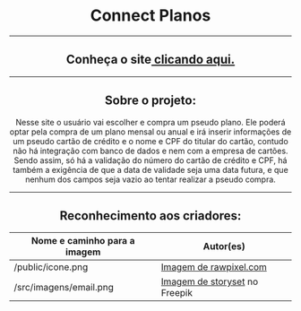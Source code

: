 <div align="center">
  <h1>Connect Planos</h1>
  <hr>
  <h2>Conheça o site<a href="https://connect-planos.vercel.app/"> clicando aqui.</a></h2>
  <hr>
  <h2>Sobre o projeto:</h2>
  <p>Nesse site o usuário vai escolher e compra um pseudo plano. Ele poderá optar pela compra de um plano mensal ou anual e irá inserir informações de um pseudo cartão de crédito e o nome e CPF do titular do cartão, contudo não há integração com banco de dados e nem com a empresa de cartões. Sendo assim, só há a validação do número do cartão de crédito e CPF, há também a exigência de que a data de validade seja uma data futura, e que nenhum dos campos seja vazio ao tentar realizar a pseudo compra.</p>
  <hr>
  
  <h2>Reconhecimento aos criadores:</h2>
  
  Nome e caminho para a imagem | Autor(es)
  --- | ---
  /public/icone.png | <a href="https://www.freepik.com/free-vector/illustration-financial-concept_2606581.htm#query=sifr%C3%A3o&position=3&from_view=search&track=sph">Imagem de rawpixel.com</a>
  /src/imagens/email.png | <a href="https://br.freepik.com/vetores-gratis/ilustracao-do-conceito-de-e-mails_7119119.htm#query=email&position=44&from_view=search&track=sph">Imagem de storyset</a> no Freepik
</div>
